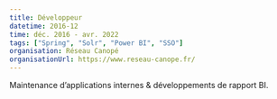 ```yaml
---
title: Développeur
datetime: 2016-12
time: déc. 2016 - avr. 2022
tags: ["Spring", "Solr", "Power BI", "SSO"]
organisation: Réseau Canopé
organisationUrl: https://www.reseau-canope.fr/
---
```


Maintenance d’applications internes & développements de rapport BI.